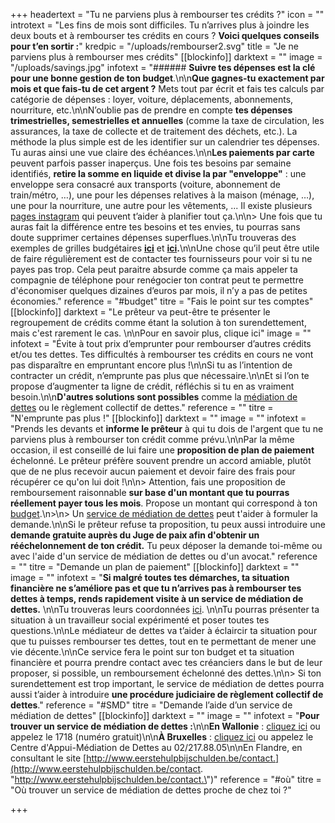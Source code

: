 +++
headertext = "Tu ne parviens plus à rembourser tes crédits ?"
icon = ""
introtext = "Les fins de mois sont difficiles. Tu n’arrives plus à joindre les deux bouts et à rembourser tes crédits en cours ? **Voici quelques conseils pour t’en sortir :**"
kredpic = "/uploads/rembourser2.svg"
title = "Je ne parviens plus à rembourser mes crédits"
[[blockinfo]]
darktext = ""
image = "/uploads/savings.jpg"
infotext = "###### **Suivre tes dépenses est la clé pour une bonne gestion de ton budget**.\n\n**Que gagnes-tu exactement par mois et que fais-tu de cet argent ?** Mets tout par écrit et fais tes calculs par catégorie de dépenses : loyer, voiture, déplacements, abonnements, nourriture, etc.\n\nN’oublie pas de prendre en compte **tes dépenses trimestrielles, semestrielles et annuelles** (comme la taxe de circulation, les assurances, la taxe de collecte et de traitement des déchets, etc.). La méthode la plus simple est de les identifier sur un calendrier tes dépenses. Tu auras ainsi une vue claire des échéances.\n\n**Les paiements par carte** peuvent parfois passer inaperçus. Une fois tes besoins par semaine identifiés, **retire la somme en liquide et divise la par \"enveloppe\"** : une enveloppe sera consacré aux transports (voiture, abonnement de train/métro, …), une pour les dépenses relatives à la maison (ménage, …), une pour la nourriture, une autre pour les vêtements, ... Il existe plusieurs [pages instagram](https://www.flair.be/fr/lifestyle/budget-planning-la-nouvelle-tendance-sur-instagram/) qui peuvent t’aider à planifier tout ça.\n\n> Une fois que tu auras fait la différence entre tes besoins et tes envies, tu pourras sans doute supprimer certaines dépenses superflues.\n\nTu trouveras des exemples de grilles budgétaires [**ici**](http://socialsante.wallonie.be/surendettement/citoyen/calcul_budget_public/) et [**ici**](http://www.checkyourbudget.be/spip.php?rubrique27&lang=fr)**.**\n\nUne chose qu’il peut être utile de faire régulièrement est de contacter tes fournisseurs pour voir si tu ne payes pas trop. Cela peut paraitre absurde comme ça mais appeler ta compagnie de téléphone pour renégocier ton contrat peut te permettre d'économiser quelques dizaines d’euros par mois, il n’y a pas de petites économies."
reference = "#budget"
titre = "Fais le point sur tes comptes"
[[blockinfo]]
darktext = "Le prêteur va peut-être te présenter le regroupement de crédits comme étant la solution à ton surendettement, mais c'est rarement le cas. \n\nPour en savoir plus, clique ici"
image = ""
infotext = "Évite à tout prix d’emprunter pour rembourser d’autres crédits et/ou tes dettes. Tes difficultés à rembourser tes crédits en cours ne vont pas disparaître en empruntant encore plus !\n\nSi tu as l’intention de contracter un crédit, n’emprunte pas plus que nécessaire.\n\nEt si l’on te propose d’augmenter ta ligne de crédit, réfléchis si tu en as vraiment besoin.\n\n**D'autres solutions sont possibles** comme la [médiation de dettes](#SMD) ou le règlement collectif de dettes."
reference = ""
titre = "N'emprunte pas plus !"
[[blockinfo]]
darktext = ""
image = ""
infotext = "Prends les devants et **informe le prêteur** à qui tu dois de l'argent que tu ne parviens plus à rembourser ton crédit comme prévu.\n\nPar la même occasion, il est conseillé de lui faire une **proposition de plan de paiement** échelonné. Le prêteur préfère souvent prendre un accord amiable, plutôt que de ne plus recevoir aucun paiement et devoir faire des frais pour récupérer ce qu'on lui doit !\n\n> Attention, fais une proposition de remboursement raisonnable **sur base d'un montant que tu pourras réellement payer tous les mois**. Propose un montant qui correspond à ton [budget](#budget).\n>\n> Un [service de médiation de dettes](#SMD) peut t'aider à formuler la demande.\n\nSi le prêteur refuse ta proposition, tu peux aussi introduire une **demande gratuite auprès du Juge de paix afin d'obtenir un rééchelonnement de ton crédit.** Tu peux déposer la demande toi-même ou avec l'aide d'un service de médiation de dettes ou d'un avocat."
reference = ""
titre = "Demande un plan de paiement"
[[blockinfo]]
darktext = ""
image = ""
infotext = "**Si malgré toutes tes démarches, ta situation financière ne s’améliore pas et que tu n’arrives pas à rembourser tes dettes à temps, rends rapidement visite à un service de médiation de dettes.** \n\nTu trouveras leurs coordonnées [ici](). \n\nTu pourras présenter ta situation à un travailleur social expérimenté et poser toutes tes questions.\n\nLe médiateur de dettes va t’aider à éclaircir ta situation pour que tu puisses rembourser tes dettes, tout en te permettant de mener une vie décente.\n\nCe service fera le point sur ton budget et ta situation financière et pourra prendre contact avec tes créanciers dans le but de leur proposer, si possible, un remboursement échelonné des dettes.\n\n> Si ton surendettement est trop important, le service de médiation de dettes pourra aussi t’aider à introduire **une procédure judiciaire de règlement collectif de dettes**."
reference = "#SMD"
titre = "Demande l’aide d’un service de médiation de dettes"
[[blockinfo]]
darktext = ""
image = ""
infotext = "**Pour trouver un service de médiation de dettes :**\n\n**En Wallonie** : [cliquez ici](http://actionsociale.wallonie.be/lutte-surendettement/services-mediation-dettes) ou appelez le 1718 (numéro gratuit)\n\n**À Bruxelles** : [cliquez ici](http://www.mediationdedettes.be/Ou-trouver-un-service-de-mediation-de-dettes) ou appelez le Centre d'Appui-Médiation de Dettes au 02/217.88.05\n\nEn Flandre, en consultant le site [http://www.eerstehulpbijschulden.be/contact.](http://www.eerstehulpbijschulden.be/contact. \"http://www.eerstehulpbijschulden.be/contact.\")"
reference = "#où"
titre = "Où trouver un service de médiation de dettes proche de chez toi ?"

+++
